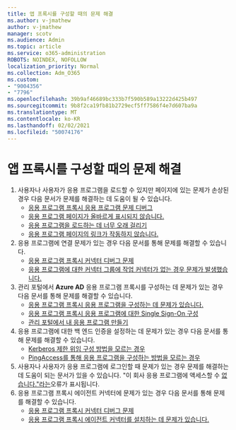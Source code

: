 ```yaml
---
title: 앱 프록시를 구성할 때의 문제 해결
ms.author: v-jmathew
author: v-jmathew
manager: scotv
ms.audience: Admin
ms.topic: article
ms.service: o365-administration
ROBOTS: NOINDEX, NOFOLLOW
localization_priority: Normal
ms.collection: Adm_O365
ms.custom:
- "9004356"
- "7796"
ms.openlocfilehash: 39b9af46689bc333b7f590b589a13222d425b497
ms.sourcegitcommit: 9b8f2ca19fb81b2729ecf5ff7586f4e7d607ba9a
ms.translationtype: MT
ms.contentlocale: ko-KR
ms.lasthandoff: 02/02/2021
ms.locfileid: "50074176"
---
```

# <a name="resolve-problems-when-configuring-the-app-proxy"></a>앱 프록시를 구성할 때의 문제 해결

1. 사용자나 사용자가 응용 프로그램을 로드할 수 있지만 페이지에 있는 문제가 손상된 경우 다음 문서가 문제를 해결하는 데 도움이 될 수 있습니다.
    - [응용 프로그램 프록시 응용 프로그램 문제 디버그](https://docs.microsoft.com/azure/active-directory/manage-apps/application-proxy-debug-apps)
    - [응용 프로그램 페이지가 올바르게 표시되지 않습니다.](https://docs.microsoft.com/azure/active-directory/application-proxy-page-appearance-broken-problem)
    - [응용 프로그램을 로드하는 데 너무 오래 걸리기](https://docs.microsoft.com/azure/active-directory/application-proxy-page-load-speed-problem)
    - [응용 프로그램 페이지의 링크가 작동하지 않습니다.](https://docs.microsoft.com/azure/active-directory/application-proxy-page-links-broken-problem)
2. 응용 프로그램에 연결 문제가 있는 경우 다음 문서를 통해 문제를 해결할 수 있습니다.
    - [응용 프로그램 프록시 커넥터 디버그 문제](https://docs.microsoft.com/azure/active-directory/manage-apps/application-proxy-debug-connectors)
    - [응용 프로그램에 대한 커넥터 그룹에 작업 커넥터가 없는 경우 문제가 발생했습니다.](https://docs.microsoft.com/azure/active-directory/application-proxy-connectivity-no-working-connector)
3. 관리 포털에서 **Azure AD** 응용 프로그램 프록시를 구성하는 데 문제가 있는 경우 다음 문서를 통해 문제를 해결할 수 있습니다.
    - [응용 프로그램 프록시 응용 프로그램을 구성하는 데 문제가 있습니다.](https://docs.microsoft.com/azure/active-directory/application-proxy-config-how-to)
    - [응용 프로그램 프록시 응용 프로그램에 대한 Single Sign-On 구성](https://docs.microsoft.com/azure/active-directory/application-proxy-config-sso-how-to)
    - [관리 포털에서 내 응용 프로그램 만들기](https://docs.microsoft.com/azure/active-directory/application-proxy-config-problem)
4. 응용 프로그램에 대한 백 엔드 인증을 설정하는 데 문제가 있는 경우 다음 문서를 통해 문제를 해결할 수 있습니다.
    - [Kerberos 제한 위임 구성 방법을 모르는 경우](https://docs.microsoft.com/azure/active-directory/application-proxy-back-end-kerberos-constrained-delegation-how-to)
    - [PingAccess를 통해 응용 프로그램을 구성하는 방법을 모르는 경우](https://docs.microsoft.com/azure/active-directory/application-proxy-back-end-ping-access-how-to)
5. 사용자나 사용자가 응용 프로그램에 로그인할 때 문제가 있는 경우 문제를 해결하는 데 도움이 되는 문서가 있을 수 있습니다. "이 회사 응용 프로그램에 액세스할 수 [없습니다."라는](https://docs.microsoft.com/azure/active-directory/application-proxy-sign-in-bad-gateway-timeout-error)오류가 표시됩니다.
6. 응용 프로그램 프록시 에이전트 커넥터에 문제가 있는 경우 다음 문서를 통해 문제를 해결할 수 있습니다.
    - [응용 프로그램 프록시 커넥터 디버그 문제](https://docs.microsoft.com/azure/active-directory/manage-apps/application-proxy-debug-connectors)
    - [응용 프로그램 프록시 에이전트 커넥터를 설치하는 데 문제가 있습니다.](https://docs.microsoft.com/azure/active-directory/application-proxy-connector-installation-problem)
